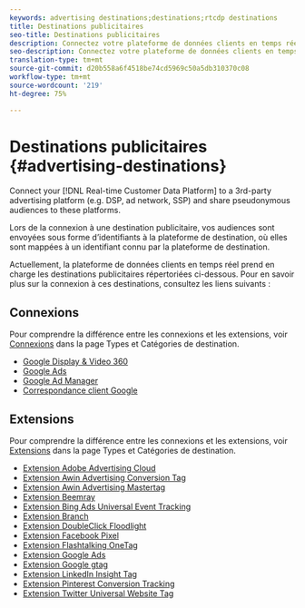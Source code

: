 ```yaml
---
keywords: advertising destinations;destinations;rtcdp destinations
title: Destinations publicitaires
seo-title: Destinations publicitaires
description: Connectez votre plateforme de données clients en temps réel à une plateforme publicitaire tierce (DSP, Ad Network, SSP, par exemple) et partagez des audiences pseudonymes sur ces plateformes.
seo-description: Connectez votre plateforme de données clients en temps réel à une plateforme publicitaire tierce (DSP, Ad Network, SSP, par exemple) et partagez des audiences pseudonymes sur ces plateformes.
translation-type: tm+mt
source-git-commit: d20b558a6f4518be74cd5969c50a5db310370c08
workflow-type: tm+mt
source-wordcount: '219'
ht-degree: 75%

---
```



# Destinations publicitaires {#advertising-destinations}

Connect your [!DNL Real-time Customer Data Platform] to a 3rd-party advertising platform (e.g. DSP, ad network, SSP) and share pseudonymous audiences to these platforms.

Lors de la connexion à une destination publicitaire, vos audiences sont envoyées sous forme d’identifiants à la plateforme de destination, où elles sont mappées à un identifiant connu par la plateforme de destination.

Actuellement, la plateforme de données clients en temps réel prend en charge les destinations publicitaires répertoriées ci-dessous. Pour en savoir plus sur la connexion à ces destinations, consultez les liens suivants :

## Connexions

Pour comprendre la différence entre les connexions et les extensions, voir [Connexions](/help/rtcdp/destinations/destination-types.md#connections) dans la page Types et Catégories de destination.


* [Google Display &amp; Video 360](/help/rtcdp/destinations/google-dv360-destination.md)
* [Google Ads](/help/rtcdp/destinations/google-ads-destination.md)
* [Google Ad Manager](/help/rtcdp/destinations/google-ad-manager-destination.md)
* [Correspondance client Google](/help/rtcdp/destinations/google-customer-match-destination.md)


## Extensions

Pour comprendre la différence entre les connexions et les extensions, voir [Extensions](/help/rtcdp/destinations/destination-types.md#extensions) dans la page Types et Catégories de destination.

* [Extension Adobe Advertising Cloud](/help/rtcdp/destinations/adobe-advertising-cloud-extension.md)
* [Extension Awin Advertising Conversion Tag](/help/rtcdp/destinations/awin-conversiontag-extension.md)
* [Extension Awin Advertising Mastertag](/help/rtcdp/destinations/awin-mastertag-extension.md)
* [Extension Beemray](beemray-extension.md)
* [Extension Bing Ads Universal Event Tracking](/help/rtcdp/destinations/bing-ads-extension.md)
* [Extension Branch](/help/rtcdp/destinations/branch-extension.md)
* [Extension DoubleClick Floodlight](/help/rtcdp/destinations/doubleclick-floodlight-extension.md)
* [Extension Facebook Pixel](/help/rtcdp/destinations/facebook-pixel-extension.md)
* [Extension Flashtalking OneTag](/help/rtcdp/destinations/flashtalking-extension.md)
* [Extension Google Ads](/help/rtcdp/destinations/google-ads-extension.md)
* [Extension Google gtag](/help/rtcdp/destinations/gtag-advertising-extension.md)
* [Extension LinkedIn Insight Tag](linkedin-extension.md)
* [Extension Pinterest Conversion Tracking](pinterest-extension.md)
* [Extension Twitter Universal Website Tag](twitter-uwt-extension.md)